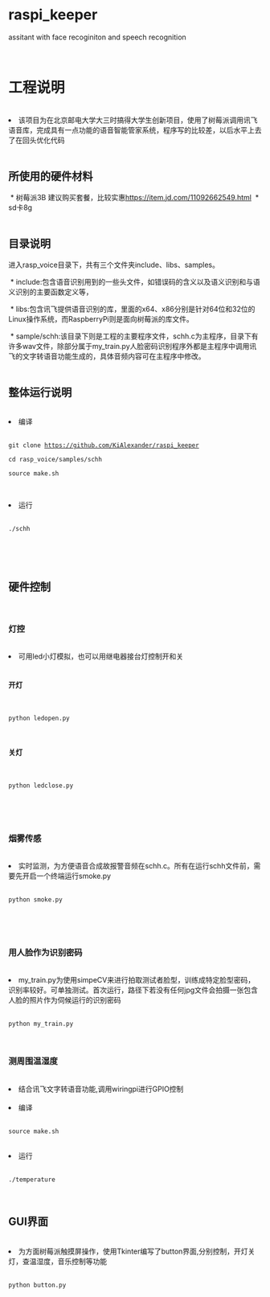 # raspi_keeper
assitant with face recoginiton and speech recognition 

  <h1>工程说明</h1>
  <li>该项目为在北京邮电大学大三时搞得大学生创新项目，使用了树莓派调用讯飞语音库，完成具有一点功能的语音智能管家系统，程序写的比较差，以后水平上去了在回头优化代码</li>
  <h2>所使用的硬件材料</h2>
  * 树莓派3B 建议购买套餐，比较实惠<a href="https://item.jd.com/11092662549.html">https://item.jd.com/11092662549.html</a>
  * sd卡8g  
  <h2>目录说明</h2>
  进入rasp_voice目录下，共有三个文件夹include、libs、samples。
  
  * include:包含语音识别用到的一些头文件，如错误码的含义以及语义识别和与语义识别的主要函数定义等，
  
  * libs:包含讯飞提供语音识别的库，里面的x64、x86分别是针对64位和32位的Linux操作系统，而RaspberryPi则是面向树莓派的库文件。
  
  * sample/schh:该目录下则是工程的主要程序文件，schh.c为主程序，目录下有许多wav文件，除部分属于my_train.py人脸密码识别程序外都是主程序中调用讯飞的文字转语音功能生成的，具体音频内容可在主程序中修改。
  <br>
  <h2>整体运行说明</h2>
  <li>编译</li>
  <pre><code>git clone https://github.com/KiAlexander/raspi_keeper</code></pre>
  <pre><code>cd rasp_voice/samples/schh</code></pre>
  <pre><code>source make.sh</code></pre>
  <li>运行</li>
  <pre><code>./schh</code></pre>
  <br>
  
  <h2>硬件控制</h2>
  
  <h3>灯控</h3>
  <li>可用led小灯模拟，也可以用继电器接台灯控制开和关</li> 
  <h4>开灯</h4>
  <pre><code>python ledopen.py</code></pre>
  <h4>关灯</h4>
  <pre><code>python ledclose.py</code></pre>
  <br>
  
  <h3>烟雾传感</h3>
  <li>实时监测，为方便语音合成故报警音频在schh.c。所有在运行schh文件前，需要先开启一个终端运行smoke.py</li> 
  <pre><code>python smoke.py</code></pre>
  <br>
  
  <h3> 用人脸作为识别密码</h3>
  <li>my_train.py为使用simpeCV来进行拍取测试者脸型，训练成特定脸型密码，识别率较好。可单独测试。首次运行，路径下若没有任何jpg文件会拍摄一张包含人脸的照片作为伺候运行的识别密码</li> 
  <pre><code>python my_train.py</code></pre>
  
  <h3> 测周围温湿度</h3>
  <li>结合讯飞文字转语音功能,调用wiringpi进行GPIO控制</li> 
   <li>编译</li>
  <pre><code>source make.sh</code></pre>
   <li>运行</li>
  <pre><code>./temperature</code></pre>
  
  <br>
  <h2>GUI界面</h2>
  <li>为方面树莓派触摸屏操作，使用Tkinter编写了button界面,分别控制，开灯关灯，查温湿度，音乐控制等功能</li> 
  <pre><code>python button.py</code></pre>
  
  
